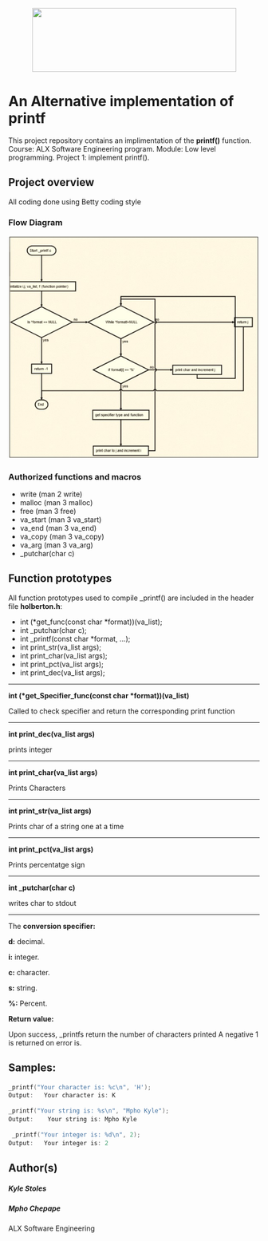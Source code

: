 <p align="center">
  <img width="409" height="128" src="https://www.alxafrica.com/wp-content/uploads/2022/01/header-logo.png">
</p>

# An Alternative implementation of printf

This project repository contains an implimentation of the **printf()** function. 
Course: ALX Software Engineering program.
Module: Low level programming.
Project 1: implement printf().

## Project overview

All coding done using Betty coding style

### Flow Diagram
![Example Flowchart](/images/flow.jpg)

### Authorized functions and macros

* write (man 2 write)
* malloc (man 3 malloc)
* free (man 3 free)
* va_start (man 3 va_start)
* va_end (man 3 va_end)
* va_copy (man 3 va_copy)
* va_arg (man 3 va_arg)
* _putchar(char c)

## Function prototypes

All function prototypes used to compile _printf() are included in the header file **holberton.h**:
*    int (*get_func(const char *format))(va_list);
*    int _putchar(char c);
*    int _printf(const char *format, ...);
*    int print_str(va_list args);
*    int print_char(va_list args);
*    int print_pct(va_list args);
*    int print_dec(va_list args);

___

**int (\*get_Specifier_func(const char \*format))(va_list)**

Called to check specifier and return the corresponding print function
___

**int print_dec(va_list args)**

prints integer
___

**int print_char(va_list args)**

Prints Characters 
___

**int print_str(va_list args)**

Prints char of a string one at a time 
___

**int print_pct(va_list args)**

Prints percentatge sign
___

**int _putchar(char c)**

writes char to stdout
___

The **conversion specifier:**

**d:**	   decimal.

**i:**	   integer.

**c:**	   character.

**s:**	   string.

**%:**	   Percent.

**Return value:**

Upon success, _printfs return the number of characters printed
A negative 1 is returned on error is.

## Samples:

```c
_printf("Your character is: %c\n", 'H');
Output:   Your character is: K
```
```c
_printf("Your string is: %s\n", "Mpho Kyle");
Output:    Your string is: Mpho Kyle
```
```c
 _printf("Your integer is: %d\n", 2);
Output:   Your integer is: 2
```

## Author(s)
##### Kyle Stoles
##### Mpho Chepape
ALX Software Engineering
